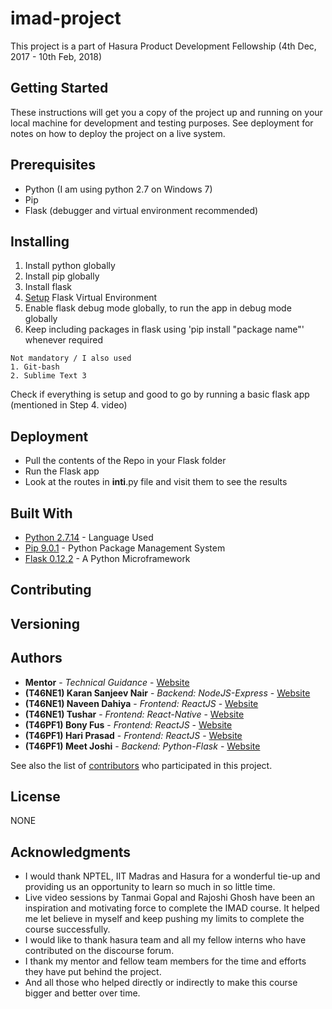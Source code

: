 # imad-project

This project is a part of Hasura Product Development Fellowship (4th Dec, 2017 - 10th Feb, 2018)

## Getting Started

These instructions will get you a copy of the project up and running on your local machine for development and testing purposes. See deployment for notes on how to deploy the project on a live system.

## Prerequisites

* Python (I am using python 2.7 on Windows 7)
* Pip
* Flask (debugger and virtual environment recommended)

## Installing

1. Install python globally
2. Install pip globally
3. Install flask
4. [Setup](https://youtu.be/98JY6MvumVs) Flask Virtual Environment
5. Enable flask debug mode globally, to run the app in debug mode globally
6. Keep including packages in flask using 'pip install "package name"' whenever required

```
Not mandatory / I also used
1. Git-bash
2. Sublime Text 3
```

Check if everything is setup and good to go by running a basic flask app (mentioned in Step 4. video)

## Deployment

* Pull the contents of the Repo in your Flask folder
* Run the Flask app
* Look at the routes in __inti__.py file and visit them to see the results

## Built With

* [Python 2.7.14](https://www.python.org/downloads/) - Language Used
* [Pip 9.0.1](https://bootstrap.pypa.io/get-pip.py) - Python Package Management System
* [Flask 0.12.2](http://flask.pocoo.org) - A Python Microframework 

## Contributing



## Versioning



## Authors

* **Mentor** - *Technical Guidance* - [Website](https://github.com/)
* **(T46NE1) Karan Sanjeev Nair** - *Backend: NodeJS-Express* - [Website](https://github.com/smartclash/HPDF)
* **(T46NE1) Naveen Dahiya** - *Frontend: ReactJS* - [Website](https://github.com/)
* **(T46NE1) Tushar** - *Frontend: React-Native* - [Website](https://github.com/)
* **(T46PF1) Bony Fus** - *Frontend: ReactJS* - [Website](https://github.com/)
* **(T46PF1) Hari Prasad** - *Frontend: ReactJS* - [Website](https://github.com/HariPrasad005/Twitter-clone)
* **(T46PF1) Meet Joshi** - *Backend: Python-Flask* - [Website](https://meetjoshi.github.io/)

See also the list of [contributors](https://github.com/meetjoshi/imad-project/contributors) who participated in this project.

## License

NONE

## Acknowledgments

* I would thank NPTEL, IIT Madras and Hasura for a wonderful tie-up and providing us an opportunity to learn so much in so little time.
* Live video sessions by Tanmai Gopal and Rajoshi Ghosh have been an inspiration and motivating force to complete the IMAD course. It helped me let believe in myself and keep pushing my limits to complete the course successfully.
* I would like to thank hasura team and all my fellow interns who have contributed on the discourse forum.
* I thank my mentor and fellow team members for the time and efforts they have put behind the project.
* And all those who helped directly or indirectly to make this course bigger and better over time.


